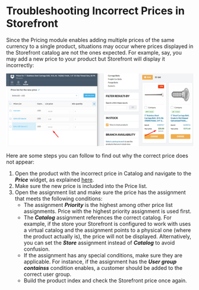 # Troubleshooting Incorrect Prices in Storefront

Since the Pricing module enables adding multiple prices of the same currency to a single product, situations may occur where prices displayed in the Storefront catalog are not the ones expected. 
For example, say, you may add a new price to your product but Storefront will display it incorrectly:

![Incorrect price](media/troubleshooting/incorrect-price.png)

Here are some steps you can follow to find out why the correct price does not appear:

1. Open the product with the incorrect price in Catalog and navigate to the ***Price*** widget, as explained [here](viewing-price-list-in-catalog.md).
2. Make sure the new price is included into the Price list.
3. Open the assignment list and make sure the price has the assignment that meets the following conditions:
    + The assignment ***Priority*** is the highest among other price list assignments. Price with the highest priority assignment is used first.  
    + The ***Catalog*** assignment references the correct catalog. For example, if the store your Storefront is configured to work with uses a virtual catalog and the assignment points to a physical one (where the product actually is), the price will not be displayed. Alternatively, you can set the ***Store*** assignment instead of ***Catalog*** to avoid confusion.
    + If the assignment has any special conditions, make sure they are applicable. For instance, if the assignment has the ***User group containss*** condition enables, a customer should be added to the correct user group.   
    + Build the product index and check the Storefront price once again.